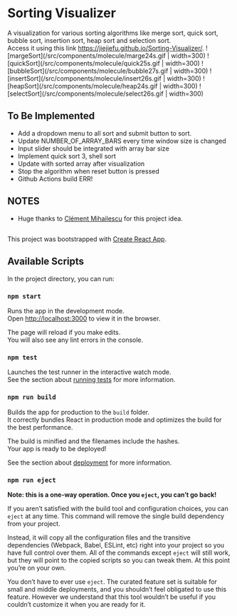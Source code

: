 # Sorting Visualizer
A visualization for various sorting algorithms like merge sort, quick sort, bubble sort, insertion sort, heap sort and selection sort.<br>
Access it using this link https://jiejiefu.github.io/Sorting-Visualizer/.
![margeSort](/src/components/molecule/marge24s.gif | width=300)
![quickSort](/src/components/molecule/quick25s.gif | width=300)
![bubbleSort](/src/components/molecule/bubble27s.gif | width=300)
![insertSort](/src/components/molecule/insert26s.gif | width=300)
![heapSort](/src/components/molecule/heap24s.gif | width=300)
![selectSort](/src/components/molecule/select26s.gif | width=300)


## To Be Implemented
- Add a dropdown menu to all sort and submit button to sort.
- Update NUMBER_OF_ARRAY_BARS every time window size is changed
- Input slider should be integrated with array bar size
- Implement quick sort 3, shell sort
- Update with sorted array after visualization
- Stop the algorithm when reset button is pressed
- Github Actions build ERR!

## NOTES
- Huge thanks to [Clément Mihailescu](https://github.com/clementmihailescu) for this project idea.

## 
This project was bootstrapped with [Create React App](https://github.com/facebook/create-react-app).

## Available Scripts

In the project directory, you can run:

### `npm start`

Runs the app in the development mode.<br />
Open [http://localhost:3000](http://localhost:3000) to view it in the browser.

The page will reload if you make edits.<br />
You will also see any lint errors in the console.

### `npm test`

Launches the test runner in the interactive watch mode.<br />
See the section about [running tests](https://facebook.github.io/create-react-app/docs/running-tests) for more information.

### `npm run build`

Builds the app for production to the `build` folder.<br />
It correctly bundles React in production mode and optimizes the build for the best performance.

The build is minified and the filenames include the hashes.<br />
Your app is ready to be deployed!

See the section about [deployment](https://facebook.github.io/create-react-app/docs/deployment) for more information.

### `npm run eject`

**Note: this is a one-way operation. Once you `eject`, you can’t go back!**

If you aren’t satisfied with the build tool and configuration choices, you can `eject` at any time. This command will remove the single build dependency from your project.

Instead, it will copy all the configuration files and the transitive dependencies (Webpack, Babel, ESLint, etc) right into your project so you have full control over them. All of the commands except `eject` will still work, but they will point to the copied scripts so you can tweak them. At this point you’re on your own.

You don’t have to ever use `eject`. The curated feature set is suitable for small and middle deployments, and you shouldn’t feel obligated to use this feature. However we understand that this tool wouldn’t be useful if you couldn’t customize it when you are ready for it.
